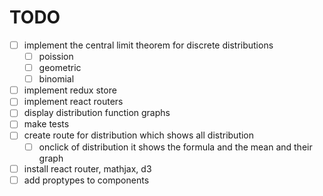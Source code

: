 # TODO

- [ ] implement the central limit theorem for discrete distributions
  - [ ] poission
  - [ ] geometric
  - [ ] binomial
- [ ] implement redux store
- [ ] implement react routers
- [ ] display distribution function graphs
- [ ] make tests
- [ ] create route for distribution which shows all distribution
  - [ ] onclick of distribution it shows the formula and the mean and their graph
- [ ] install react router, mathjax, d3
- [ ] add proptypes to components

